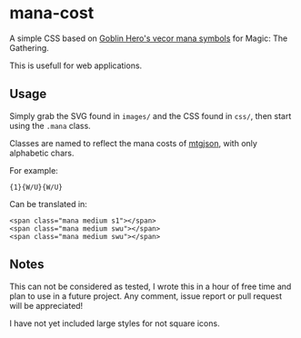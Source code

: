# mana-cost
A simple CSS based on [Goblin Hero's vecor mana symbols](http://www.slightlymagic.net/forum/viewtopic.php?f=15&t=4430) for Magic: The Gathering.

This is usefull for web applications.

## Usage
Simply grab the SVG found in `images/` and the CSS found in `css/`, then start using the `.mana` class.

Classes are named to reflect the mana costs of [mtgjson](http://mtgjson.com/), with only alphabetic chars.

For example:

    {1}{W/U}{W/U}

Can be translated in:

    <span class="mana medium s1"></span>
    <span class="mana medium swu"></span>
    <span class="mana medium swu"></span>

## Notes
This can not be considered as tested, I wrote this in a hour of free time and plan to use in a future project. Any comment, issue report or pull request will be appreciated!

I have not yet included large styles for not square icons.
